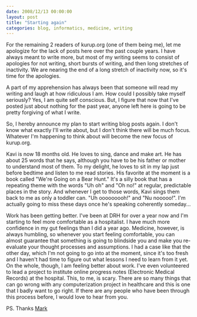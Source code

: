 ```yaml
---
date: 2008/12/13 00:00:00
layout: post
title: "Starting again"
categories: blog, informatics, medicine, writing
---
```


For the remaining 2 readers of kurup.org (one of them being me), let me apologize for the lack of posts here over the past couple years. I have always meant to write more, but most of my writing seems to consist of apologies for not writing, short bursts of writing, and then long stretches of inactivity. We are nearing the end of a long stretch of inactivity now, so it's time for the apologies.

A part of my apprehension has always been that someone will read my writing and laugh at how ridiculous I am. How could I possibly take myself seriously? Yes, I am quite self conscious. But, I figure that now that I've posted just about nothing for the past year, anyone left here is going to be pretty forgiving of what I write.

So, I hereby announce my plan to start writing blog posts again. I don't know what exactly I'll write about, but I don't think there will be much focus. Whatever I'm happening to think about will become the new focus of kurup.org.

Kavi is now 18 months old. He loves to sing, dance and make art. He has about 25 words that he says, although you have to be his father or mother to understand most of them. To my delight, he loves to sit in my lap just before bedtime and listen to me read stories. His favorite at the moment is a book called "We're Going on a Bear Hunt." It's a silly book that has a repeating theme with the words "Uh oh" and "Oh no!" at regular, predictable places in the story. And whenever I get to those words, Kavi sings them back to me as only a toddler can. "Uh ooooooooh!" and "Nu nooooo!". I'm actually going to miss these days once he's speaking coherently someday...

Work has been getting better. I've been at DRH for over a year now and I'm starting to feel more comfortable as a hospitalist. I have much more confidence in my gut feelings than I did a year ago. Medicine, however, is always humbling, so whenever you start feeling comfortable, you can almost guarantee that something is going to blindside you and make you re-evaluate your thought processes and assumptions. I had a case like that the other day, which I'm not going to go into at the moment, since it's too fresh and I haven't had time to figure out what lessons I need to learn from it yet. On the whole, though, I am feeling better about work. I've even volunteered to lead a project to institute online progress notes (Electronic Medical Records) at the hospital. This, to me, is scary. There are so many things that can go wrong with any computerization project in healthcare and this is one that I badly want to go right. If there are any people who have been through this process before, I would love to hear from you.

PS. Thanks [Mark](http://mark.aufflick.com)
